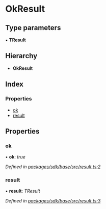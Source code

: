 # OkResult

## Type parameters

▪ **TResult**

## Hierarchy

* **OkResult**

## Index

### Properties

* [ok](_result_.okresult.md#ok)
* [result](_result_.okresult.md#result)

## Properties

### ok

• **ok**: _true_

_Defined in_ [_packages/sdk/base/src/result.ts:2_](https://github.com/celo-org/celo-monorepo/blob/master/packages/sdk/base/src/result.ts#L2)

### result

• **result**: _TResult_

_Defined in_ [_packages/sdk/base/src/result.ts:3_](https://github.com/celo-org/celo-monorepo/blob/master/packages/sdk/base/src/result.ts#L3)

